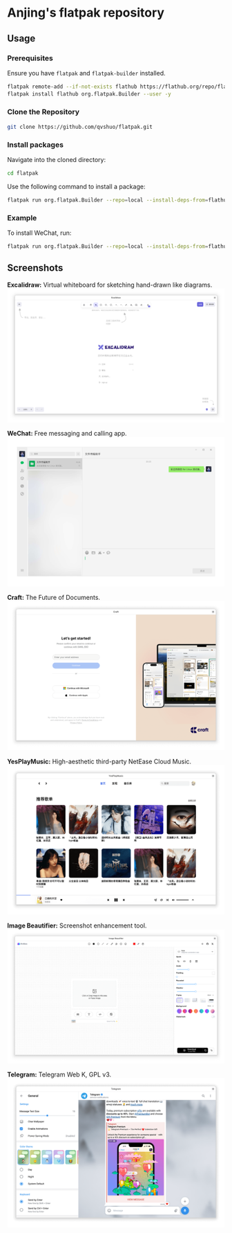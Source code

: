 # Anjing's flatpak repository

## Usage

### Prerequisites

Ensure you have `flatpak` and `flatpak-builder` installed.

```sh
flatpak remote-add --if-not-exists flathub https://flathub.org/repo/flathub.flatpakrepo --user
flatpak install flathub org.flatpak.Builder --user -y
```

### Clone the Repository

```sh
git clone https://github.com/qvshuo/flatpak.git
```

### Install packages

Navigate into the cloned directory:

```sh
cd flatpak
```

Use the following command to install a package:

```sh
flatpak run org.flatpak.Builder --repo=local --install-deps-from=flathub --force-clean --user --install build /path/to/package.yml
```

### Example

To install WeChat, run:

```sh
flatpak run org.flatpak.Builder --repo=local --install-deps-from=flathub --force-clean --user --install build ./com.tencent.wechat/com.tencent.wechat.yml
```

## Screenshots

**Excalidraw:** Virtual whiteboard for sketching hand-drawn like diagrams.
![Excalidraw](https://raw.githubusercontent.com/qvshuo/flatpak/refs/heads/main/screenshots/screenshots_com.excalidraw.excalidraw.png)

**WeChat:** Free messaging and calling app.
![WeChat](https://raw.githubusercontent.com/qvshuo/flatpak/refs/heads/main/screenshots/screenshots_com.tencent.wechat.png)

**Craft:** The Future of Documents.
![Craft Docs](https://raw.githubusercontent.com/qvshuo/flatpak/refs/heads/main/screenshots/screenshots_do.craft.docs.png)

**YesPlayMusic:** High-aesthetic third-party NetEase Cloud Music.
![YesPlayMusic](https://raw.githubusercontent.com/qvshuo/flatpak/refs/heads/main/screenshots/screenshots_io.github.anjing.yesplaymusic.png)

**Image Beautifier:** Screenshot enhancement tool.
![Image Beautifier](https://raw.githubusercontent.com/qvshuo/flatpak/refs/heads/main/screenshots/screenshots_io.github.ch563.image_beautifier.png)

**Telegram:** Telegram Web K, GPL v3.
![Telegram](https://raw.githubusercontent.com/qvshuo/flatpak/refs/heads/main/screenshots/screenshots_io.github.morethanwords.telegram.png)
  
